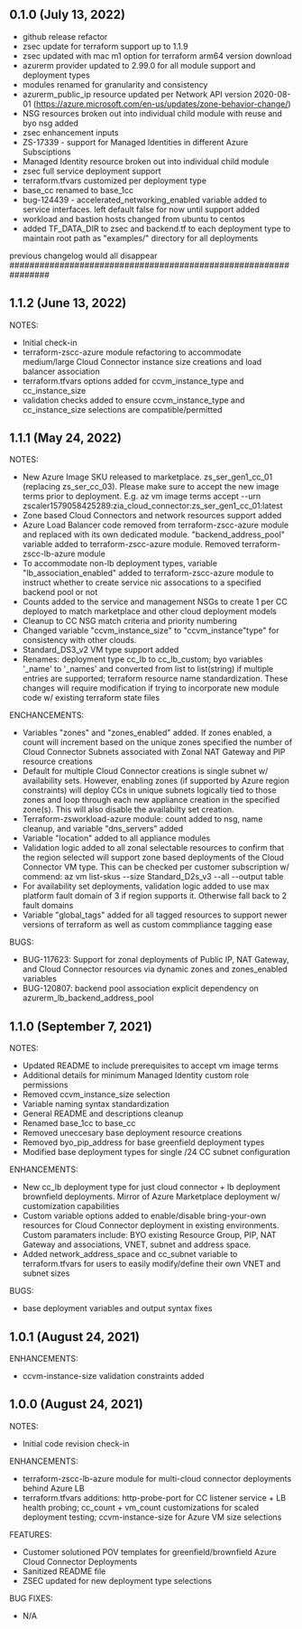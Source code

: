 ## 0.1.0 (July 13, 2022)
* github release refactor
* zsec update for terraform support up to 1.1.9
* zsec updated with mac m1 option for terraform arm64 version download
* azurerm provider updated to 2.99.0 for all module support and deployment types
* modules renamed for granularity and consistency
* azurerm_public_ip resource updated per Network API version 2020-08-01 (https://azure.microsoft.com/en-us/updates/zone-behavior-change/)
* NSG resources broken out into individual child module with reuse and byo nsg added
* zsec enhancement inputs
* ZS-17339 - support for Managed Identities in different Azure Subsciptions
* Managed Identity resource broken out into individual child module
* zsec full service deployment support
* terraform.tfvars customized per deployment type
* base_cc renamed to base_1cc
* bug-124439 - accelerated_networking_enabled variable added to service interfaces. left default false for now until support added
* workload and bastion hosts changed from ubuntu to centos
* added TF_DATA_DIR to zsec and backend.tf to each deployment type to maintain root path as "examples/" directory for all deployments


previous changelog would all disappear
################################################################

## 1.1.2 (June 13, 2022)
NOTES:
* Initial check-in
* terraform-zscc-azure module refactoring to accommodate medium/large Cloud Connector instance size creations and load balancer association
* terraform.tfvars options added for ccvm_instance_type and cc_instance_size
* validation checks added to ensure ccvm_instance_type and cc_instance_size selections are compatible/permitted

## 1.1.1 (May 24, 2022)
NOTES:
* New Azure Image SKU released to marketplace. zs_ser_gen1_cc_01 (replacing zs_ser_cc_03). Please make sure to accept the new image terms prior to deployment. E.g. az vm image terms accept --urn zscaler1579058425289:zia_cloud_connector:zs_ser_gen1_cc_01:latest
* Zone based Cloud Connectors and network resources support added
* Azure Load Balancer code removed from terraform-zscc-azure module and replaced with its own dedicated module. "backend_address_pool" variable added to terraform-zscc-azure module. Removed terraform-zscc-lb-azure module
* To accommodate non-lb deployment types, variable "lb_association_enabled" added to terraform-zscc-azure module to instruct whether to create service nic assocations to a specified backend pool or not
* Counts added to the service and management NSGs to create 1 per CC deployed to match marketplace and other cloud deployment models
* Cleanup to CC NSG match criteria and priority numbering
* Changed variable "ccvm_instance_size" to "ccvm_instance"type" for consistency with other clouds.
* Standard_DS3_v2 VM type support added
* Renames: deployment type cc_lb to cc_lb_custom; byo variables '_name' to '_names' and converted from list to list(string) if multiple entries are supported; terraform resource name standardization. These changes will require modification if trying to incorporate new module code w/ existing terraform state files

ENCHANCEMENTS:
* Variables "zones" and "zones_enabled" added. If zones enabled, a count will increment based on the unique zones specified the number of Cloud Connector Subnets associated with Zonal NAT Gateway and PIP resource creations
* Default for multiple Cloud Connector creations is single subnet w/ availability sets. However, enabling zones (if supported by Azure region constraints) will deploy CCs in unique subnets logically tied to those zones and loop through each new appliance creation in the specified zone(s). This will also disable the availabilty set creation.
* Terraform-zsworkload-azure module: count added to nsg, name cleanup, and variable "dns_servers" added
* Variable "location" added to all appliance modules
* Validation logic added to all zonal selectable resources to confirm that the region selected will support zone based deployments of the Cloud Connector VM type. This can be checked per customer subscription w/ commend: az vm list-skus --size Standard_D2s_v3 --all --output table
* For availability set deployments, validation logic added to use max platform fault domain of 3 if region supports it. Otherwise fall back to 2 fault domains
* Variable "global_tags" added for all tagged resources to support newer versions of terraform as well as custom commpliance tagging ease

BUGS:
* BUG-117623: Support for zonal deployments of Public IP, NAT Gateway, and Cloud Connector resources via dynamic zones and zones_enabled variables
* BUG-120807: backend pool association explicit dependency on azurerm_lb_backend_address_pool

## 1.1.0 (September 7, 2021)
NOTES:
* Updated README to include prerequisites to accept vm image terms
* Additional details for minimum Managed Identity custom role permissions
* Removed ccvm_instance_size selection
* Variable naming syntax standardization
* General README and descriptions cleanup
* Renamed base_1cc to base_cc
* Removed uneccesary base deployment resource creations
* Removed byo_pip_address for base greenfield deployment types
* Modified base deployment types for single /24 CC subnet configuration

ENHANCEMENTS:
* New cc_lb deployment type for just cloud connector + lb deployment brownfield deployments. Mirror of Azure Marketplace deployment w/ customization capabilities
* Custom variable options added to enable/disable bring-your-own resources for Cloud Connector deployment in existing environments. Custom paramaters include: BYO existing Resource Group, PIP, NAT Gateway and associations, VNET, subnet and address space.
* Added network_address_space and cc_subnet variable to terraform.tfvars for users to easily modify/define their own VNET and subnet sizes

BUGS:
* base deployment variables and output syntax fixes


## 1.0.1 (August 24, 2021)
ENHANCEMENTS:
* ccvm-instance-size validation constraints added


## 1.0.0 (August 24, 2021)

NOTES:
* Initial code revision check-in

ENHANCEMENTS:
* terraform-zscc-lb-azure module for multi-cloud connector deployments behind Azure LB
* terraform.tfvars additions: http-probe-port for CC listener service + LB health probing; cc_count + vm_count customizations for scaled deployment testing; ccvm-instance-size for Azure VM size selections

FEATURES:
* Customer solutioned POV templates for greenfield/brownfield Azure Cloud Connector Deployments
* Sanitized README file
* ZSEC updated for new deployment type selections

BUG FIXES: 
* N/A
